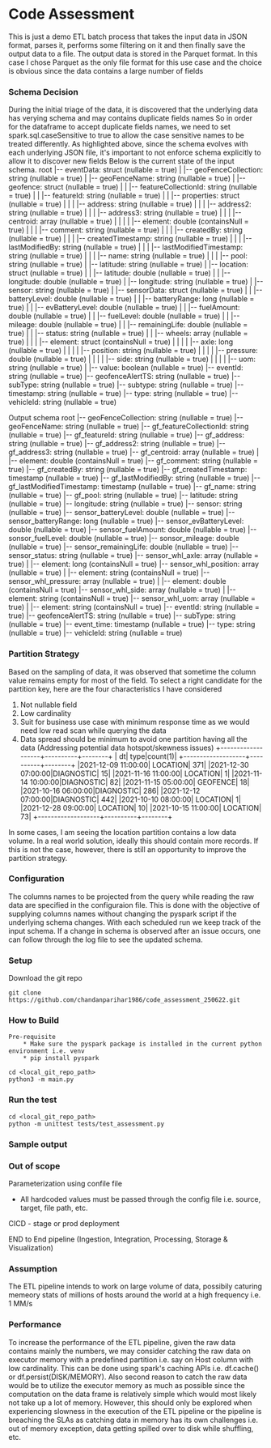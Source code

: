 Code Assessment
=============

This is just a demo ETL batch process that takes the input data in JSON format, parses it, performs some filtering on it and then finally save the output data to a file.
The output data is stored in the Parquet format. In this case I chose Parquet as the only file format for this use case and the choice is obvious since the data contains a large number of fields

###  Schema Decision
During the initial triage of the data, it is discovered that the underlying data has verying schema and may contains duplicate fields names
So in order for the dataframe to accept duplicate fields names, we need to set spark.sql.caseSensitive to true to allow the case sensitive names to be treated differently. 
As highlighted above, since the schema evolves with each underlying JSON file, it's important to not enforce schema explicitly to allow it to discover new fields
Below is the current state of the input schema.
root
 |-- eventData: struct (nullable = true)
 |    |-- geoFenceCollection: string (nullable = true)
 |    |-- geoFenceName: string (nullable = true)
 |    |-- geofence: struct (nullable = true)
 |    |    |-- featureCollectionId: string (nullable = true)
 |    |    |-- featureId: string (nullable = true)
 |    |    |-- properties: struct (nullable = true)
 |    |    |    |-- address: string (nullable = true)
 |    |    |    |-- address2: string (nullable = true)
 |    |    |    |-- address3: string (nullable = true)
 |    |    |    |-- centroid: array (nullable = true)
 |    |    |    |    |-- element: double (containsNull = true)
 |    |    |    |-- comment: string (nullable = true)
 |    |    |    |-- createdBy: string (nullable = true)
 |    |    |    |-- createdTimestamp: string (nullable = true)
 |    |    |    |-- lastModifiedBy: string (nullable = true)
 |    |    |    |-- lastModifiedTimestamp: string (nullable = true)
 |    |    |    |-- name: string (nullable = true)
 |    |    |    |-- pool: string (nullable = true)
 |    |-- latitude: string (nullable = true)
 |    |-- location: struct (nullable = true)
 |    |    |-- latitude: double (nullable = true)
 |    |    |-- longitude: double (nullable = true)
 |    |-- longitude: string (nullable = true)
 |    |-- sensor: string (nullable = true)
 |    |-- sensorData: struct (nullable = true)
 |    |    |-- batteryLevel: double (nullable = true)
 |    |    |-- batteryRange: long (nullable = true)
 |    |    |-- evBatteryLevel: double (nullable = true)
 |    |    |-- fuelAmount: double (nullable = true)
 |    |    |-- fuelLevel: double (nullable = true)
 |    |    |-- mileage: double (nullable = true)
 |    |    |-- remainingLife: double (nullable = true)
 |    |    |-- status: string (nullable = true)
 |    |    |-- wheels: array (nullable = true)
 |    |    |    |-- element: struct (containsNull = true)
 |    |    |    |    |-- axle: long (nullable = true)
 |    |    |    |    |-- position: string (nullable = true)
 |    |    |    |    |-- pressure: double (nullable = true)
 |    |    |    |    |-- side: string (nullable = true)
 |    |    |    |    |-- uom: string (nullable = true)
 |    |-- value: boolean (nullable = true)
 |-- eventId: string (nullable = true)
 |-- geofenceAlertTS: string (nullable = true)
 |-- subType: string (nullable = true)
 |-- subtype: string (nullable = true)
 |-- timestamp: string (nullable = true)
 |-- type: string (nullable = true)
 |-- vehicleId: string (nullable = true)

Output schema
root
 |-- geoFenceCollection: string (nullable = true)
 |-- geoFenceName: string (nullable = true)
 |-- gf_featureCollectionId: string (nullable = true)
 |-- gf_featureId: string (nullable = true)
 |-- gf_address: string (nullable = true)
 |-- gf_address2: string (nullable = true)
 |-- gf_address3: string (nullable = true)
 |-- gf_centroid: array (nullable = true)
 |    |-- element: double (containsNull = true)
 |-- gf_comment: string (nullable = true)
 |-- gf_createdBy: string (nullable = true)
 |-- gf_createdTimestamp: timestamp (nullable = true)
 |-- gf_lastModifiedBy: string (nullable = true)
 |-- gf_lastModifiedTimestamp: timestamp (nullable = true)
 |-- gf_name: string (nullable = true)
 |-- gf_pool: string (nullable = true)
 |-- latitude: string (nullable = true)
 |-- longitude: string (nullable = true)
 |-- sensor: string (nullable = true)
 |-- sensor_batteryLevel: double (nullable = true)
 |-- sensor_batteryRange: long (nullable = true)
 |-- sensor_evBatteryLevel: double (nullable = true)
 |-- sensor_fuelAmount: double (nullable = true)
 |-- sonsor_fuelLevel: double (nullable = true)
 |-- sonsor_mileage: double (nullable = true)
 |-- sensor_remainingLife: double (nullable = true)
 |-- sensor_status: string (nullable = true)
 |-- sensor_whl_axle: array (nullable = true)
 |    |-- element: long (containsNull = true)
 |-- sensor_whl_position: array (nullable = true)
 |    |-- element: string (containsNull = true)
 |-- sensor_whl_pressure: array (nullable = true)
 |    |-- element: double (containsNull = true)
 |-- sensor_whl_side: array (nullable = true)
 |    |-- element: string (containsNull = true)
 |-- sensor_whl_uom: array (nullable = true)
 |    |-- element: string (containsNull = true)
 |-- eventId: string (nullable = true)
 |-- geofenceAlertTS: string (nullable = true)
 |-- subType: string (nullable = true)
 |-- event_time: timestamp (nullable = true)
 |-- type: string (nullable = true)
 |-- vehicleId: string (nullable = true)

###  Partition Strategy
Based on the sampling of data, it was observed that sometime the column value remains empty for most of the field. 
To select a right candidate for the partition key, here are the four characteristics I have considered 
1. Not nullable field
2. Low cardinality
3. Suit for business use case with minimum response time as we would need low read scan while querying the data
4. Data spread should be minimum to avoid one partition having all the data (Addressing potential data hotspot/skewness issues)
+-------------------+----------+--------+
|                 dt|      type|count(1)|
+-------------------+----------+--------+
|2021-12-09 11:00:00|  LOCATION|     371|
|2021-12-30 07:00:00|DIAGNOSTIC|      15|
|2021-11-16 11:00:00|  LOCATION|       1|
|2021-11-14 10:00:00|DIAGNOSTIC|      82|
|2021-11-15 05:00:00|  GEOFENCE|      18|
|2021-10-16 06:00:00|DIAGNOSTIC|     286|
|2021-12-12 07:00:00|DIAGNOSTIC|     442|
|2021-10-10 08:00:00|  LOCATION|       1|
|2021-12-28 09:00:00|  LOCATION|      10|
|2021-10-15 11:00:00|  LOCATION|      73|
+-------------------+----------+--------+

In some cases, I am seeing the location partition contains a low data volume. In a real world solution, ideally this should contain more records. If this is not the case, however, there is still an opportunity to improve the partition strategy. 

###  Configuration
The columns names to be projected from the query while reading the raw data are specified in the configuraion file. This is done with the objective of supplying columns names without changing the pyspark script if the underlying schema changes.
With each scheduled run we keep track of the input schema. If a change in schema is observed after an issue occurs, one can follow through the log file to see the updated schema.


###  Setup
Download the git repo
```
git clone https://github.com/chandanparihar1986/code_assessment_250622.git
```


###  How to Build
```
Pre-requisite
    * Make sure the pyspark package is installed in the current python environment i.e. venv
    * pip install pyspark

cd <local_git_repo_path>
python3 -m main.py
```

###  Run the test
```
cd <local_git_repo_path>
python -m unittest tests/test_assessment.py 
```

###  Sample output


###  Out of scope
Parameterization using confile file 
   * All hardcoded values must be passed through the config file i.e. source, target, file path, etc.

CICD - stage or prod deployment

END to End pipeline   (Ingestion, Integration, Processing, Storage & Visualization)

###  Assumption
The ETL pipeline intends to work on large volume of data, possibily caturing memeory stats of millions of hosts around the world at a high frequency i.e. 1 MM/s


###  Performance
To increase the performance of the ETL pipeline, given the raw data contains mainly the numbers, we may consider catching the raw data on executor memory with a predefined partition i.e. say on Host column with low cardinality.
This can be done using spark's caching APIs i.e. df.cache() or df.persist(DISK/MEMORY). 
Also second reason to catch the raw data would be to utilize the executor memory as much as possible since the computation on the data frame is relatively simple
which would most likely not take up a lot of memory.
However, this should only be explored when experiencing slowness in the execution of the ETL pipeline or the pipeline is breaching the SLAs as catching data in memory has its own challenges i.e. out of memory exception, data getting spilled over to disk while shuffling, etc.